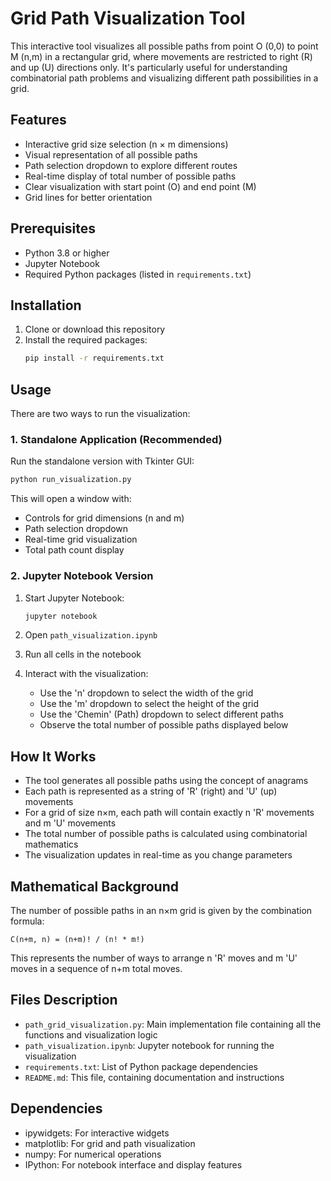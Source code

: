 # Grid Path Visualization Tool

This interactive tool visualizes all possible paths from point O (0,0) to point M (n,m) in a rectangular grid, where movements are restricted to right (R) and up (U) directions only. It's particularly useful for understanding combinatorial path problems and visualizing different path possibilities in a grid.

## Features

- Interactive grid size selection (n × m dimensions)
- Visual representation of all possible paths
- Path selection dropdown to explore different routes
- Real-time display of total number of possible paths
- Clear visualization with start point (O) and end point (M)
- Grid lines for better orientation

## Prerequisites

- Python 3.8 or higher
- Jupyter Notebook
- Required Python packages (listed in `requirements.txt`)

## Installation

1. Clone or download this repository
2. Install the required packages:
   ```bash
   pip install -r requirements.txt
   ```

## Usage

There are two ways to run the visualization:

### 1. Standalone Application (Recommended)
Run the standalone version with Tkinter GUI:
```bash
python run_visualization.py
```

This will open a window with:
- Controls for grid dimensions (n and m)
- Path selection dropdown
- Real-time grid visualization
- Total path count display

### 2. Jupyter Notebook Version
1. Start Jupyter Notebook:
   ```bash
   jupyter notebook
   ```

2. Open `path_visualization.ipynb`

3. Run all cells in the notebook

4. Interact with the visualization:
   - Use the 'n' dropdown to select the width of the grid
   - Use the 'm' dropdown to select the height of the grid
   - Use the 'Chemin' (Path) dropdown to select different paths
   - Observe the total number of possible paths displayed below

## How It Works

- The tool generates all possible paths using the concept of anagrams
- Each path is represented as a string of 'R' (right) and 'U' (up) movements
- For a grid of size n×m, each path will contain exactly n 'R' movements and m 'U' movements
- The total number of possible paths is calculated using combinatorial mathematics
- The visualization updates in real-time as you change parameters

## Mathematical Background

The number of possible paths in an n×m grid is given by the combination formula:
```
C(n+m, n) = (n+m)! / (n! * m!)
```
This represents the number of ways to arrange n 'R' moves and m 'U' moves in a sequence of n+m total moves.

## Files Description

- `path_grid_visualization.py`: Main implementation file containing all the functions and visualization logic
- `path_visualization.ipynb`: Jupyter notebook for running the visualization
- `requirements.txt`: List of Python package dependencies
- `README.md`: This file, containing documentation and instructions

## Dependencies

- ipywidgets: For interactive widgets
- matplotlib: For grid and path visualization
- numpy: For numerical operations
- IPython: For notebook interface and display features
